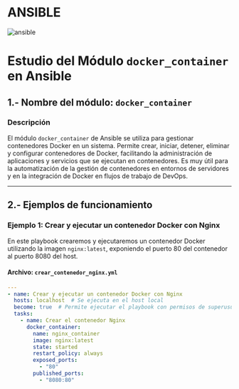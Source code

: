 # ANSIBLE

![ansible](/ansible1.png)

# **Estudio del Módulo `docker_container` en Ansible**  

## **1.- Nombre del módulo: `docker_container`**  

### **Descripción**  
El módulo `docker_container` de Ansible se utiliza para gestionar contenedores Docker en un sistema. Permite crear, iniciar, detener, eliminar y configurar contenedores de Docker, facilitando la administración de aplicaciones y servicios que se ejecutan en contenedores. Es muy útil para la automatización de la gestión de contenedores en entornos de servidores y en la integración de Docker en flujos de trabajo de DevOps.

---

## **2.- Ejemplos de funcionamiento**  

### **Ejemplo 1: Crear y ejecutar un contenedor Docker con Nginx**  
En este playbook crearemos y ejecutaremos un contenedor Docker utilizando la imagen `nginx:latest`, exponiendo el puerto 80 del contenedor al puerto 8080 del host.

#### **Archivo:** `crear_contenedor_nginx.yml`
```yaml
---
- name: Crear y ejecutar un contenedor Docker con Nginx
  hosts: localhost  # Se ejecuta en el host local
  become: true  # Permite ejecutar el playbook con permisos de superusuario
  tasks:
    - name: Crear el contenedor Nginx
      docker_container:
        name: nginx_container
        image: nginx:latest
        state: started
        restart_policy: always
        exposed_ports:
          - "80"
        published_ports:
          - "8080:80"
